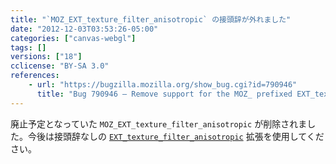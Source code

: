 ```yaml
---
title: "`MOZ_EXT_texture_filter_anisotropic` の接頭辞が外れました"
date: "2012-12-03T03:53:26-05:00"
categories: ["canvas-webgl"]
tags: []
versions: ["18"]
cclicense: "BY-SA 3.0"
references:
    - url: "https://bugzilla.mozilla.org/show_bug.cgi?id=790946"
      title: "Bug 790946 – Remove support for the MOZ_ prefixed EXT_texture_filter_anisotropic ext name"
---
```

廃止予定となっていた `MOZ_EXT_texture_filter_anisotropic` が削除されました。今後は接頭辞なしの [`EXT_texture_filter_anisotropic`](https://developer.mozilla.org/ja/docs/WebGL/Using_Extensions#EXT_texture_filter_anisotropic) 拡張を使用してください。
